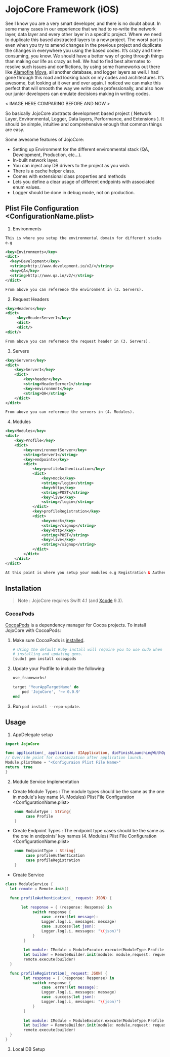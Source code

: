 
 # JojoCore Framework (iOS)

See I know you are a very smart developer, and there is no doubt about. In some many cases in our experience that we had to re-write the network layer, data layer and every other layer in a specific project. Where we need to duplicate this based abstracted layers to a new project. The worst part is even when you try to amend changes in the previous project and duplicate the changes in everywhere you using the based codes. It’s crazy and time-consuming, you know. We should have a better way of going through things than making our life as crazy as hell. We had to find best alternates to resolve such issues and conflictions, by using some frameworks out there like [Alamofire](https://github.com/Alamofire/Alamofire) [Moya](https://moya.github.io/), all another database, and logger layers as well. I had gone through this road and looking back on my codes and architectures. It’s awesome, but looking at it over and over again. I noticed we can make this perfect that will smooth the way we write code professionally, and also how our junior developers can emulate decisions making in writing codes.  
  
< IMAGE HERE COMPARING BEFORE AND NOW >

So basically JojoCore abstracts development based project ( Network Layer, Environmental, Logger, Data layers, Performance, and Extensions ). It should be simple, intuitive and comprehensive enough that common things are easy.

Some awesome features of JojoCore:  
- Setting up Environment for the different environmental stack (QA, Development,  Production, etc...).  
- In-built network layer.  
- You can inject any DB drivers to the project as you wish.  
- There is a cache helper class.  
- Comes with extensional class properties and methods  
- Lets you define a clear usage of different endpoints with associated enum values.  
- Logger should be done in debug mode, not on production.

## Plist File Configuration <ConfigurationName.plist>

1. Environments 
```xml
This is where you setup the environmental domain for different stacks
e.g

<key>Environments</key>
<dict>
  <key>Development</key>
  <string>http://www.development.io/v2/</string>
  <key>QA</key>
  <string>http://www.qa.io/v2/</string>
</dict>

From above you can reference the environment in (3. Servers).
```
2.  Request Headers
```xml
<key>Headers</key>
<dict>
	 <key>HeaderServer1</key>
	 <dict>
	 <dict/>
<dict/>

From above you can reference the request header in (3. Servers).
```
3.  Servers
```xml
<key>Servers</key>
<dict>
	<key>Server1</key>
	<dict>
		<key>header</key>
		<string>HeaderServer1</string>
		<key>environment</key>
		<string>QA</string>
	</dict>
</dict>

From above you can reference the servers in (4. Modules).
```
4.  Modules
```xml
<key>Modules</key>
<dict>
	<key>Profile</key>
	<dict>
		<key>environmentServer</key>
		<string>Server1</string>
		<key>endpoints</key>
		<dict>
			<key>profileAuthentication</key>
			<dict>
				<key>mock</key>
				<string>/login</string>
				<key>http</key>
				<string>POST</string>
				<key>live</key>
				<string>/login</string>
			</dict>
			<key>profileRegistration</key>
			<dict>
				<key>mock</key>
				<string>/signup</string>
				<key>http</key>
				<string>POST</string>
				<key>live</key>
				<string>/signup</string>
			</dict>
		</dict>
	</dict>
</dict>

At this point is where you setup your modules e.g Registration & Authentication (Profile Module), etc..
```

## Installation

> Note : JojoCore  requires Swift 4.1 (and [Xcode][Swift] 9.3).

### CocoaPods

[CocoaPods][] is a dependency manager for Cocoa projects. To install
JojoCore with CocoaPods:

 1. Make sure CocoaPods is [installed][CocoaPods Installation].

    ```sh
    # Using the default Ruby install will require you to use sudo when
    # installing and updating gems.
    [sudo] gem install cocoapods
    ```

 2. Update your Podfile to include the following:

    ```ruby
    use_frameworks!

    target 'YourAppTargetName' do
        pod 'JojoCore', '~> 0.0.9'
    end
    ```

 3. Run `pod install --repo-update`.

## Usage

1.  AppDelegate setup
```swift
import JojoCore

func application(_ application: UIApplication, didFinishLaunchingWithOptions launchOptions: [UIApplication.LaunchOptionsKey: Any]?) -> Bool {
// Override point for customization after application launch.
Module.plistName = "<Configuraion Plist File Name>"
return  true
}
```

2. Module Service Implementation
- Create Module Types :
The module types should be the same as the one in module's key name (4. Modules) Plist File Configuration <ConfigurationName.plist>
```swift
	enum ModuleType : String{
	     case Profile
	}
```
   - Create Endpoint Types : 
   The endpoint type cases should be the same as the one in endpoints' key names  (4. Modules) Plist File Configuration <ConfigurationName.plist>
```swift
	enum EndpointType : String{
	     case profileAuthentication
	     case profileRegistration
	}
```
- Create Service
```swift
class ModuleService {
  let remote = Remote.init()

  func profileAuthentication(_ request: JSON) {
    
       let response = { (response: Response) in
			switch response {
				case .error(let message):
				Logger.log(.i, messages: message)
				case .success(let json):
				Logger.log(.i, messages: "\(json)")
			}
		}
		
        let module: IModule = ModuleExcutor.execute(ModuleType.Profile.rawValue, endPoint: EndpointType.profileAuthentication.rawValue)!
        let builder = RemoteBuilder.init(module: module,request: request, response: response)
        remote.execute(builder)
  }

  func profileRegistration(_ request: JSON) {
        let response = { (response: Response) in
			switch response {
				case .error(let message):
				Logger.log(.i, messages: message)
				case .success(let json):
				Logger.log(.i, messages: "\(json)")
			}
		}
		
        let module: IModule = ModuleExcutor.execute(ModuleType.Profile.rawValue, endPoint: EndpointType.profileRegistration.rawValue)!
        let builder = RemoteBuilder.init(module: module,request: request, response: response)
        remote.execute(builder)
  }
}
```

3. Local DB Setup
   



[CocoaPods]: https://cocoapods.org
[CocoaPods Installation]: https://guides.cocoapods.org/using/getting-started.html#getting-started
[Swift]: https://swift.org/
